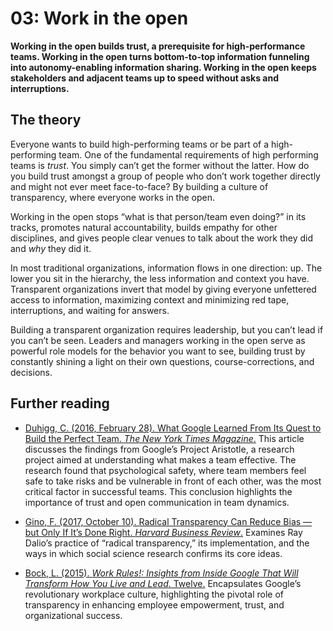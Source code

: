 # 03: Work in the open

**Working in the open builds trust, a prerequisite for high-performance teams. Working in the open turns bottom-to-top information funneling into autonomy-enabling information sharing. Working in the open keeps stakeholders and adjacent teams up to speed without asks and interruptions.**

## The theory

Everyone wants to build high-performing teams or be part of a high-performing team. One of the fundamental requirements of high performing teams is *trust*. You simply can’t get the former without the latter. How do you build trust amongst a group of people who don’t work together directly and might not ever meet face-to-face? By building a culture of transparency, where everyone works in the open.

Working in the open stops “what is that person/team even doing?” in its tracks, promotes natural accountability, builds empathy for other disciplines, and gives people clear venues to talk about the work they did and *why* they did it.

In most traditional organizations, information flows in one direction: up. The lower you sit in the hierarchy, the less information and context you have. Transparent organizations invert that model by giving everyone unfettered access to information, maximizing context and minimizing red tape, interruptions, and waiting for answers.

Building a transparent organization requires leadership, but you can’t lead if you can’t be seen. Leaders and managers working in the open serve as powerful role models for the behavior you want to see, building trust by constantly shining a light on their own questions, course-corrections, and decisions.

## Further reading

- [Duhigg, C. (2016, February 28). What Google Learned From Its Quest to Build the Perfect Team. _The New York Times Magazine_.](https://www.nytimes.com/2016/02/28/magazine/what-google-learned-from-its-quest-to-build-the-perfect-team.html)
This article discusses the findings from Google’s Project Aristotle, a research project aimed at understanding what makes a team effective. The research found that psychological safety, where team members feel safe to take risks and be vulnerable in front of each other, was the most critical factor in successful teams. This conclusion highlights the importance of trust and open communication in team dynamics.

- [Gino, F. (2017, October 10). Radical Transparency Can Reduce Bias — but Only If It’s Done Right. _Harvard Business Review_.](https://hbr.org/2017/10/radical-transparency-can-reduce-bias-but-only-if-its-done-right)
Examines Ray Dalio’s practice of “radical transparency,” its implementation, and the ways in which social science research confirms its core ideas.

- [Bock, L. (2015). _Work Rules!: Insights from Inside Google That Will Transform How You Live and Lead_. Twelve.](https://lccn.loc.gov/2014020843)
Encapsulates Google’s revolutionary workplace culture, highlighting the pivotal role of transparency in enhancing employee empowerment, trust, and organizational success.
